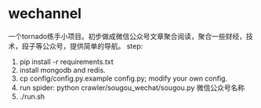 # wechannel
一个tornado练手小项目。初步做成微信公众号文章聚合阅读，聚合一些财经，技术，段子等公众号，提供简单的导航。
step:

1. pip install -r requirements.txt
2. install mongodb and redis.
3. cp config/config.py.example config.py; modify your own config.
4. run spider: python crawler/sougou_wechat/sougou.py 微信公众号名称
5. ./run.sh